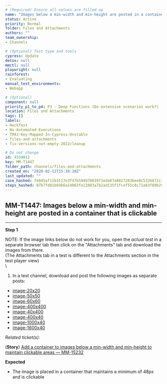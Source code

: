 ```yaml
---
# (Required) Ensure all values are filled up
name: "Images below a min-width and min-height are posted in a container that is clickable"
status: Active
priority: Normal
folder: Files and Attachments
authors: ""
team_ownership: 
- Channels

# (Optional) Test type and tools
cypress: Update
detox: null
mmctl: null
playwright: null
rainforest: 
- Evaluating
manual_test_environments: 
- Webapp

# (Optional)
component: null
priority_p1_to_p4: P3 - Deep Functions (Do extensive scenarios work?)
location: Files and Attachments
tags: []
labels: 
- Hackfest
- No-Automated-Executions
- TM4J-Key-Mapped-In-Cypress-Unstable
- files-and-attachments
- fix-versions-not-empty-2022cleanup

# Do not change
id: 4334012
key: MM-T1447
folder_path: channels/files-and-attachments
created_on: "2020-02-12T15:38:10Z"
last_updated: ""
case_hashed: fe845af12b3117e3fd7b594970039f1eda87a0827203bee8c5326872c3868159dda0e04c19845a757ff9ee0672c341c1
steps_hashed: 07b7fd81b69b6a14063fe11083a7b2ad135f1fcef55c8c71a83f89b2918fda092601c751302cabfd909fbdaf7aec3e4c
---
```


## MM-T1447: Images below a min-width and min-height are posted in a container that is clickable

---

**Step 1**

NOTE: If the image links below do not work for you, open the _actual test_ in a separate browser tab then click on the "Attachments" tab and download the images from there.\
(The Attachments tab in a test is different to the Attachments section in the test player view)\
\\

1. In a test channel, download and post the following images as separate posts:

- [image-20x20](https://smartbear-tm4j-prod-us-west-2-attachment.s3.us-west-2.amazonaws.com/tenant/ad722c15-e2a6-3788-82f3-92f99221f446/project/10302/testcase/4334012/9f9a1364-7f7c-4297-83d3-1c08a1786769?response-content-disposition=attachment%3B%20filename%3Dimage-20x20.png&X-Amz-Algorithm=AWS4-HMAC-SHA256&X-Amz-Date=20200817T030516Z&X-Amz-SignedHeaders=host&X-Amz-Expires=86400&X-Amz-Credential=AKIAYZHVO3UWHJQLTPRL%2F20200817%2Fus-west-2%2Fs3%2Faws4_request&X-Amz-Signature=271bc89ac9eca3d3592975146b83a9a4b953a29c20742192db2bc3e6675b32f2)
- [image-50x50](https://smartbear-tm4j-prod-us-west-2-attachment.s3.us-west-2.amazonaws.com/tenant/ad722c15-e2a6-3788-82f3-92f99221f446/project/10302/testcase/4334012/167fcd41-ea7b-40cc-8e96-a839d3b79485?response-content-disposition=attachment%3B%20filename%3Dimage-50x50.png&X-Amz-Algorithm=AWS4-HMAC-SHA256&X-Amz-Date=20200817T030516Z&X-Amz-SignedHeaders=host&X-Amz-Expires=86399&X-Amz-Credential=AKIAYZHVO3UWHJQLTPRL%2F20200817%2Fus-west-2%2Fs3%2Faws4_request&X-Amz-Signature=34473019243c501b2a815da8f29587cd4eb7c56a5ace48f60a332ffe4b816783)
- [image-60x60](https://smartbear-tm4j-prod-us-west-2-attachment.s3.us-west-2.amazonaws.com/tenant/ad722c15-e2a6-3788-82f3-92f99221f446/project/10302/testcase/4334012/c2f6b8ed-8b85-4069-9f6f-360732b6e9d5?response-content-disposition=attachment%3B%20filename%3Dimage-60x60.png&X-Amz-Algorithm=AWS4-HMAC-SHA256&X-Amz-Date=20200817T030516Z&X-Amz-SignedHeaders=host&X-Amz-Expires=86400&X-Amz-Credential=AKIAYZHVO3UWHJQLTPRL%2F20200817%2Fus-west-2%2Fs3%2Faws4_request&X-Amz-Signature=b469c6ea4d4a2830897e18ec812397bc97ccdc9e60e57e84aebcc6e6949ec886)
- [image-400x400](https://smartbear-tm4j-prod-us-west-2-attachment.s3.us-west-2.amazonaws.com/tenant/ad722c15-e2a6-3788-82f3-92f99221f446/project/10302/testcase/4334012/b8c6309c-5a75-45ac-a0d8-e63366257ab0?response-content-disposition=attachment%3B%20filename%3Dimage-400x400.png&X-Amz-Algorithm=AWS4-HMAC-SHA256&X-Amz-Date=20200817T030516Z&X-Amz-SignedHeaders=host&X-Amz-Expires=86400&X-Amz-Credential=AKIAYZHVO3UWHJQLTPRL%2F20200817%2Fus-west-2%2Fs3%2Faws4_request&X-Amz-Signature=1ea27d2d76167db544c67db0b9642cb29d23be1616b8367909cbad560bdd3a2b)
- [image-40x400](https://smartbear-tm4j-prod-us-west-2-attachment.s3.us-west-2.amazonaws.com/tenant/ad722c15-e2a6-3788-82f3-92f99221f446/project/10302/testcase/4334012/ed930a59-b8c5-4825-90af-2e4c1770b519?response-content-disposition=attachment%3B%20filename%3Dimage-40x400.png&X-Amz-Algorithm=AWS4-HMAC-SHA256&X-Amz-Date=20200817T030516Z&X-Amz-SignedHeaders=host&X-Amz-Expires=86400&X-Amz-Credential=AKIAYZHVO3UWHJQLTPRL%2F20200817%2Fus-west-2%2Fs3%2Faws4_request&X-Amz-Signature=b0b6b8f7cc8bdd90edbf12cd07f4aa3474b2b61a76baf7a43afe598a1caaedcb)
- [image-400x40](https://smartbear-tm4j-prod-us-west-2-attachment.s3.us-west-2.amazonaws.com/tenant/ad722c15-e2a6-3788-82f3-92f99221f446/project/10302/testcase/4334012/4afa2563-a1bd-413f-a2f1-2142379310d8?response-content-disposition=attachment%3B%20filename%3Dimage-400x40.png&X-Amz-Algorithm=AWS4-HMAC-SHA256&X-Amz-Date=20200817T030516Z&X-Amz-SignedHeaders=host&X-Amz-Expires=86400&X-Amz-Credential=AKIAYZHVO3UWHJQLTPRL%2F20200817%2Fus-west-2%2Fs3%2Faws4_request&X-Amz-Signature=ba9d4774922c8a162bc59916d378d6aaa843f628e36e74a077c458257118c912)
- [image-1000x40](https://smartbear-tm4j-prod-us-west-2-attachment.s3.us-west-2.amazonaws.com/tenant/ad722c15-e2a6-3788-82f3-92f99221f446/project/10302/testcase/4334012/8c6b8364-0c9b-40ef-a532-b73c5f2c547a?response-content-disposition=attachment%3B%20filename%3Dimage-1000x40.png&X-Amz-Algorithm=AWS4-HMAC-SHA256&X-Amz-Date=20200817T030516Z&X-Amz-SignedHeaders=host&X-Amz-Expires=86400&X-Amz-Credential=AKIAYZHVO3UWHJQLTPRL%2F20200817%2Fus-west-2%2Fs3%2Faws4_request&X-Amz-Signature=6caff109cbb9add39e2e9783dd344fe6ef6ddde58ff0ff0d59d972afa131ee9f)
- [image-1600x40](https://smartbear-tm4j-prod-us-west-2-attachment.s3.us-west-2.amazonaws.com/tenant/ad722c15-e2a6-3788-82f3-92f99221f446/project/10302/testcase/4334012/cc6af02b-4af6-4cf9-bfa2-384e7b614a48?response-content-disposition=attachment%3B%20filename%3Dimage-1600x40.png&X-Amz-Algorithm=AWS4-HMAC-SHA256&X-Amz-Date=20200817T030516Z&X-Amz-SignedHeaders=host&X-Amz-Expires=86400&X-Amz-Credential=AKIAYZHVO3UWHJQLTPRL%2F20200817%2Fus-west-2%2Fs3%2Faws4_request&X-Amz-Signature=f14912268bbd2efc4c7359a72037881ba686cfd77a1e199f18e15064f1afe509)

_Related ticket(s):_

(**Story**) [Add a container to images below a min-width and min-height to maintain clickable areas — MM-15232](https://mattermost.atlassian.net/browse/MM-15232)

**Expected**

- The image is placed in a container that maintains a minimum of 48px and is clickable
